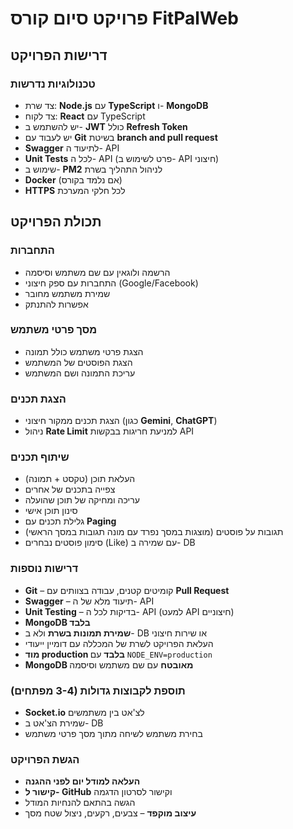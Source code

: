 # פרויקט סיום קורס FitPalWeb

## דרישות הפרויקט

### טכנולוגיות נדרשות

- צד שרת: **Node.js** עם **TypeScript** ו- **MongoDB**
- צד לקוח: **React** עם TypeScript
- יש להשתמש ב- **JWT** כולל **Refresh Token**
- יש לעבוד עם **Git** בשיטת **branch and pull request**
- **Swagger** לתיעוד ה- API
- **Unit Tests** לכל ה- API (פרט לשימוש ב- API חיצוני)
- שימוש ב- **PM2** לניהול התהליך בשרת
- **Docker** (אם נלמד בקורס)
- **HTTPS** לכל חלקי המערכת

## תכולת הפרויקט

### התחברות

- הרשמה ולוגאין עם שם משתמש וסיסמה
- התחברות עם ספק חיצוני (Google/Facebook)
- שמירת משתמש מחובר
- אפשרות להתנתק

### מסך פרטי משתמש

- הצגת פרטי משתמש כולל תמונה
- הצגת הפוסטים של המשתמש
- עריכת התמונה ושם המשתמש

### הצגת תכנים

- הצגת תכנים ממקור חיצוני (כגון **Gemini**, **ChatGPT**)
- ניהול **Rate Limit** למניעת חריגות בבקשות API

### שיתוף תכנים

- העלאת תוכן (טקסט + תמונה)
- צפייה בתכנים של אחרים
- עריכה ומחיקה של תוכן שהועלה
- סינון תוכן אישי
- גלילת תכנים עם **Paging**
- תגובות על פוסטים (מוצגות במסך נפרד עם מונה תגובות במסך הראשי)
- סימון פוסטים נבחרים (Like) עם שמירה ב- DB

### דרישות נוספות

- **Git** – קומיטים קטנים, עבודה בצוותים עם **Pull Request**
- **Swagger** – תיעוד מלא של ה- API
- **Unit Testing** – בדיקות לכל ה- API (למעט API חיצוניים)
- **MongoDB בלבד**
- **שמירת תמונות בשרת** ולא ב- DB או שירות חיצוני
- העלאת הפרויקט לשרת של המכללה עם דומיין ייעודי
- **מוד production בלבד** עם `NODE_ENV=production`
- **MongoDB מאובטח** עם שם משתמש וסיסמה

### תוספת לקבוצות גדולות (3-4 מפתחים)

- **Socket.io** לצ'אט בין משתמשים
- שמירת הצ'אט ב- DB
- בחירת משתמש לשיחה מתוך מסך פרטי משתמש

### הגשת הפרויקט

- **העלאה למודל יום לפני ההגנה**
- **קישור ל- GitHub** וקישור לסרטון הדגמה
- הגשה בהתאם להנחיות המודל
- **עיצוב מוקפד** – צבעים, רקעים, ניצול שטח מסך
